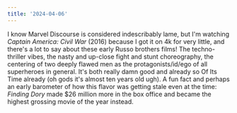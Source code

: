 ```yaml
---
title: '2024-04-06'
---
```

I know Marvel Discourse is considered indescribably lame, but I'm watching *Captain America: Civil War* (2016) because I got it on 4k for very little, and there's a lot to say about these early Russo brothers films! The techno-thriller vibes, the nasty and up-close fight and stunt choreography, the centering of two deeply flawed men as the protagonists/id/ego of all superheroes in general. It's both really damn good and already so Of Its Time already (oh gods it's almost ten years old ugh). A fun fact and perhaps an early barometer of how this flavor was getting stale even at the time: *Finding Dory* made $26 million more in the box office and became the highest grossing movie of the year instead.
